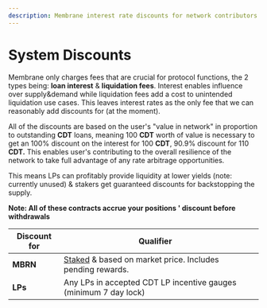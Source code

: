 ```yaml
---
description: Membrane interest rate discounts for network contributors
---
```


# System Discounts

Membrane only charges fees that are crucial for protocol functions, the 2 types being: **loan interest** & **liquidation fees**. Interest enables influence over supply\&demand while liquidation fees add a cost to unintended liquidation use cases. This leaves interest rates as the only fee that we can reasonably add discounts for (at the moment).

All of the discounts are based on the user's "value in network" in proportion to outstanding **CDT** loans, meaning 100 **CDT** worth of value is necessary to get an 100% discount on the interest for 100 **CDT**, 90.9% discount for 110 **CDT.** This enables user's contributing to the overall resilience of the network to take full advantage of any rate arbitrage opportunities.

This means LPs can profitably provide liquidity at lower yields (note: currently unused) & stakers get guaranteed discounts for backstopping the supply.

**Note: All of these contracts accrue your positions ' discount before withdrawals**

<table><thead><tr><th>Discount for</th><th>Qualifier</th><th data-hidden></th></tr></thead><tbody><tr><td><strong>MBRN</strong></td><td><a href="../smart-contracts/staking.md">Staked</a> &#x26; based on market price. Includes pending rewards.</td><td></td></tr><tr><td><strong>LPs</strong></td><td>Any LPs in accepted CDT LP incentive gauges (minimum 7 day lock)</td><td></td></tr></tbody></table>

